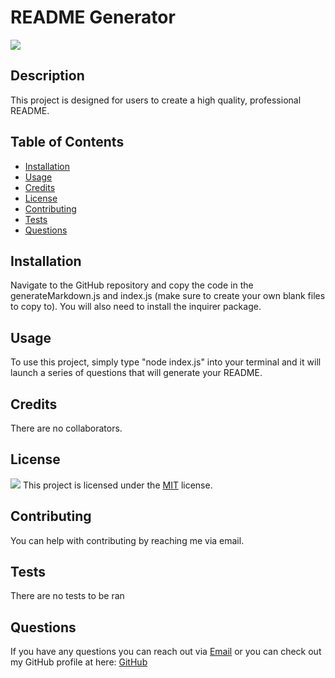 
  # README Generator
  ![](https://img.shields.io/badge/License-MIT-blue.svg)

  ## Description
  This project is designed for users to create a high quality, professional README.

  ## Table of Contents
  * [Installation](#installation)
  * [Usage](#usage)
  * [Credits](#credits)
  * [License](#license)
  * [Contributing](#contributing)
  * [Tests](#tests)
  * [Questions](#questions)

  ## Installation
  Navigate to the GitHub repository and copy the code in the generateMarkdown.js and index.js (make sure to create your own blank files to copy to). You will also need to install the inquirer package.

  ## Usage
  To use this project, simply type "node index.js" into your terminal and it will launch a series of questions that will generate your README.

  ## Credits
  There are no collaborators.

  
  ## License
  
  ![](https://img.shields.io/badge/License-MIT-blue.svg)
  This project is licensed under the [MIT](https://choosealicense.com/licenses/mit/) license.

    

  ## Contributing
  You can help with contributing by reaching me via email.

  ## Tests
  There are no tests to be ran

  ## Questions
  If you have any questions you can reach out via [Email](mailto:JeaustinS27@gmail.com) or you can check out my GitHub profile at here: [GitHub](https://github.com/jeaustins27)


